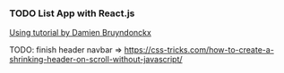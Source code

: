 ### TODO List App with React.js ###

[Using tutorial by Damien Bruyndonckx](https://fr.linkedin.com/learning/l-essentiel-de-react-js-2/)

TODO: finish header navbar => https://css-tricks.com/how-to-create-a-shrinking-header-on-scroll-without-javascript/